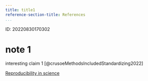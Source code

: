 ```yaml
---
title: title1
reference-section-title: References
...
```


ID: 20220830170302

# note 1

interesting claim 1 [@crusoeMethodsIncludedStandardizing2022]

[Reproducibility in science](../note2.md)










